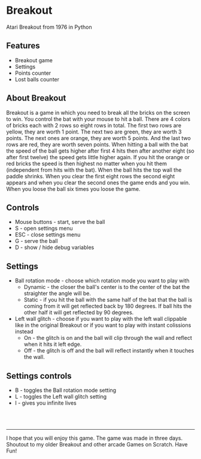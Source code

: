 # Breakout
Atari Breakout from 1976 in Python

## Features
* Breakout game
* Settings
* Points counter
* Lost balls counter

## About Breakout
Breakout is a game in which you need to break all the bricks on the screen to win. You control the bat with your mouse to hit a ball. There are 4 colors of bricks each with 2 rows so eight rows in total. The first two rows are yellow, they are worth 1 point. The next two are green, they are worth 3 points. The next ones are orange, they are worth 5 points. And the last two rows are red, they are worth seven points. When hitting a ball with the bat the speed of the ball gets higher after first 4 hits then after another eight (so after first twelve) the speed gets little higher again. If you hit the orange or red bricks the speed is then highest no matter when you hit them (independent from hits with the bat). When the ball hits the top wall the paddle shrinks. When you clear the first eight rows the second eight appears and when you clear the second ones the game ends and you win. When you loose the ball six times you loose the game.

## Controls
* Mouse buttons - start, serve the ball
* S - open settings menu
* ESC - close settings menu
* G - serve the ball
* D - show / hide debug variables

## Settings
* Ball rotation mode - choose which rotation mode you want to play with
    * Dynamic - the closer the ball's center is to the center of the bat the straighter the angle will be.
    * Static - if you hit the ball with the same half of the bat that the ball is coming from it will get reflected back by 180 degrees. If ball hits the other half it will get reflected by 90 degrees.
* Left wall glitch - choose if you want to play with the left wall clippable like in the original Breakout or if you want to play with instant colissions instead
    * On - the glitch is on and the ball will clip through the wall and reflect when it hits it left edge.
    * Off - the glitch is off and the ball will reflect instantly when it touches the wall.

## Settings controls
* B - toggles the Ball rotation mode setting
* L - toggles the Left wall glitch setting
* I - gives you infinite lives

<br>
<br>

---
I hope that you will enjoy this game. The game was made in three days. Shoutout to my older Breakout and other arcade Games on Scratch. Have Fun!
